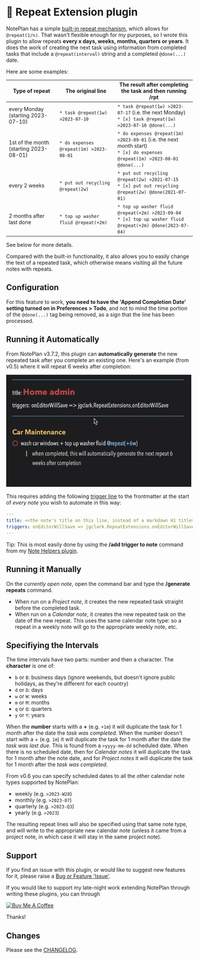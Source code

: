 # 🔁 Repeat Extension plugin

NotePlan has a simple [built-in repeat mechanism](https://noteplan.co/faq/Notes%20&%20Todos/How%20to%20create%20a%20recurring%20or%20repeating%20todo/), which allows for `@repeat(1/n)`.  That wasn't flexible enough for my purposes, so I wrote this plugin to allow repeats **every x days, weeks, months, quarters or years**. It does the work of creating the next task using information from completed tasks that include a `@repeat(interval)` string and a completed `@done(...)` date.

Here are some examples:

| Type of repeat | The original line | The result after completing the task and then running /rpt |
|-----|-----|-----|
| every Monday (starting 2023-07-10) | `* task @repeat(1w) >2023-07-10` | `* task @repeat(1w) >2023-07-17` (i.e. the next Monday) <br /> `* [x] task @repeat(1w) >2023-07-10 @done(...) ` |
| 1st of the month (starting 2023-08-01) | `* do expenses @repeat(1m) >2023-08-01` | `* do expenses @repeat(1m) >2023-09-01` (i.e. the next month start) <br /> `* [x] do expenses @repeat(1m) >2023-08-01 @done(...) ` |
| every 2 weeks | `* put out recycling @repeat(2w)` | `* put out recycling @repeat(2w) >2021-07-15` <br /> `* [x] put out recycling @repeat(2w) @done(2021-07-01)` |
| 2 months after last done | `* top up washer fluid @repeat(+2m)` | `* top up washer fluid @repeat(+2m) >2023-09-04` <br /> `* [x] top up washer fluid @repeat(+2m) @done(2023-07-04)` |

See below for more details.

Compared with the built-in functionality, it also allows you to easily change the text of a repeated task, which otherwise means visiting all the future notes with repeats.

## Configuration
For this feature to work, **you need to have the 'Append Completion Date' setting turned on in Preferences > Todo**, and not to mind the time portion of the `@done(...)` tag being removed, as a sign that the line has been processed.

## Running it Automatically
From NotePlan v3.7.2, this plugin can **automatically generate** the new repeated task after you complete an existing one. Here's an example (from v0.5) where it will repeat 6 weeks after completion:

<img src="repeat-auto-mode.gif" width="500px">

This requires adding the following [trigger line](https://help.noteplan.co/article/173-plugin-note-triggers) to the frontmatter at the start of _every note_ you wish to automate in this way:
``` yaml
---
title: <<the note's title on this line, instead of a markdown H1 title>>
triggers: onEditorWillSave => jgclark.RepeatExtensions.onEditorWillSave
---
```
Tip: This is most easily done by using the **/add trigger to note** command from my [Note Helpers plugin](https://github.com/NotePlan/plugins/tree/main/jgclark.NoteHelpers/).

## Running it Manually
On the _currently open note_, open the command bar and type the **/generate repeats** command.
- When run on a _Project note_, it creates the new repeated task straight before the completed task.
- When run on a _Calendar note_, it creates the new repeated task on the date of the new repeat. This uses the same calendar note type: so a repeat in a weekly note will go to the appropriate weekly note, etc.

## Specifiying the Intervals
The time intervals have two parts: number and then a character. The **character** is one of:
- `b` or `B`: business days (ignore weekends, but doesn't ignore public holidays, as they're different for each country)
- `d` or `D`: days
- `w` or `W`: weeks
- `m` or `M`: months
- `q` or `Q`: quarters
- `y` or `Y`: years

When the **number** starts with a **+** (e.g. `+1m`) it will duplicate the task for 1 month after the date the _task was completed_.
When the number doesn't start with a + (e.g. `1m`) it will duplicate the task for 1 month after the date the _task was last due_. This is found from a `>yyyy-mm-dd` scheduled date. When there is no scheduled date, then for _Calendar notes_ it will duplicate the task for 1 month after the note date, and for _Project notes_ it will duplicate the task for 1 month after the _task was completed_.

From v0.6 you can specify scheduled dates to all the other calendar note types supported by NotePlan:
- weekly (e.g. `>2023-W28`)
- monthly (e.g. `>2023-07`)
- quarterly (e.g. `>2023-Q3`)
- yearly (e.g. `>2023`)

The resulting repeat lines will also be specified using that same note type, and will write to the appropriate new calendar note (unless it came from a project note, in which case it will stay in the same project note).

## Support
If you find an issue with this plugin, or would like to suggest new features for it, please raise a [Bug or Feature 'Issue'](https://github.com/NotePlan/plugins/issues).

If you would like to support my late-night work extending NotePlan through writing these plugins, you can through

[<img width="200px" alt="Buy Me A Coffee" src="https://www.buymeacoffee.com/assets/img/guidelines/download-assets-sm-2.svg" />](https://www.buymeacoffee.com/revjgc)

Thanks!

## Changes
Please see the [CHANGELOG](CHANGELOG.md).

